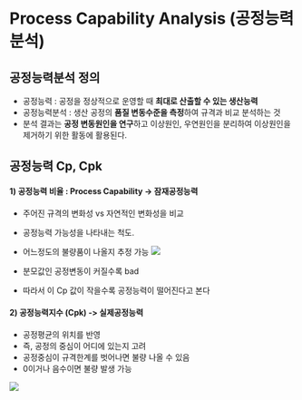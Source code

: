 # Process Capability Analysis (공정능력분석)

## 공정능력분석 정의
- 공정능력 : 공정을 정상적으로 운영할 때 **최대로 산출할 수 있는 생산능력**
- 공정능력분석 : 생산 공정의 **품질 변동수준을 측정**하여 규격과 비교 분석하는 것
- 분석 결과는 **공정 변동원인을 연구**하고 이상원인, 우연원인을 분리하여 이상원인을 제거하기 위한 활동에 활용된다.

## 공정능력 Cp, Cpk

#### 1) 공정능력 비율 : Process Capability -> **잠재공정능력**
- 주어진 규격의 변화성 vs 자연적인 변화성을 비교
- 공정능력 가능성을 나타내는 척도.
- 어느정도의 불량품이 나올지 추정 가능
![](https://mblogthumb-phinf.pstatic.net/20131019_45/ronation_1382176163086l2m71_JPEG/%C7%B0%C1%FA%B0%E6%BF%B5_02_%B0%F8%C1%A4%B4%C9%B7%C2%BA%D0%BC%AE-2_%28%BC%F6%BD%C4%29.jpg?type=w2)

- 분모값인 공정변동이 커질수록 bad
- 따라서 이 Cp 값이 작을수록 공정능력이 떨어진다고 본다

#### 2) 공정능력지수 (Cpk) -> **실제공정능력**
- 공정평균의 위치를 반영
- 즉, 공정의 중심이 어디에 있는지 고려
- 공정중심이 규격한계를 벗어나면 불량 나올 수 있음
- 0이거나 음수이면 불량 발생 가능

![](https://mblogthumb-phinf.pstatic.net/20131019_35/ronation_1382186979259mgo4p_JPEG/%C7%B0%C1%FA%B0%E6%BF%B5_02_%B0%F8%C1%A4%B4%C9%B7%C2%BA%D0%BC%AE-4_%28Cp%2CCpk_%C0%CC%C7%D8%29.jpg?type=w2)

